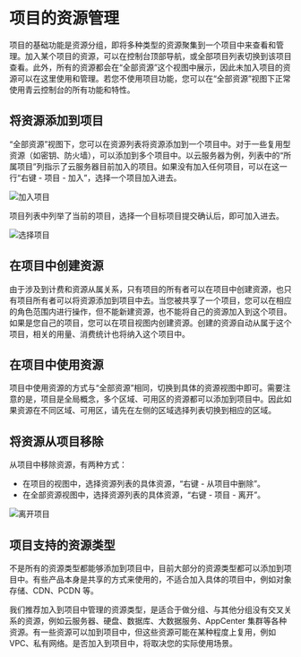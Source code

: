---
---

# 项目的资源管理

项目的基础功能是资源分组，即将多种类型的资源聚集到一个项目中来查看和管理。加入某个项目的资源，可以在控制台顶部导航，或全部项目列表切换到该项目查看。此外，所有的资源都会在“全部资源”这个视图中展示，因此未加入项目的资源可以在这里使用和管理。若您不使用项目功能，您可以在“全部资源”视图下正常使用青云控制台的所有功能和特性。

## 将资源添加到项目

“全部资源”视图下，您可以在资源列表将资源添加到一个项目中。对于一些复用型资源（如密钥、防火墙），可以添加到多个项目中。以云服务器为例，列表中的“所属项目”列指示了云服务器目前加入的项目。如果没有加入任何项目，可以在这一行“右键 - 项目 - 加入”，选择一个项目加入进去。

![加入项目](../_images/instance-join-project.png)

项目列表中列举了当前的项目，选择一个目标项目提交确认后，即可加入进去。

![选择项目](../_images/select-project.png)

## 在项目中创建资源

由于涉及到计费和资源从属关系，只有项目的所有者可以在项目中创建资源，也只有项目所有者可以将资源添加到项目中去。当您被共享了一个项目，您可以在相应的角色范围内进行操作，但不能新建资源，也不能将自己的资源加入到这个项目。如果是您自己的项目，您可以在项目视图内创建资源。创建的资源自动从属于这个项目，相关的用量、消费统计也将纳入这个项目中。

## 在项目中使用资源

项目中使用资源的方式与“全部资源”相同，切换到具体的资源视图中即可。需要注意的是，项目是全局概念，多个区域、可用区的资源都可以添加到项目中。因此如果资源在不同区域、可用区，请先在左侧的区域选择列表切换到相应的区域。

## 将资源从项目移除

从项目中移除资源，有两种方式：

- 在项目的视图中，选择资源列表的具体资源，“右键 - 从项目中删除”。
- 在全部资源视图中，选择资源列表的具体资源，“右键 - 项目 - 离开”。

![离开项目](../_images/leave-project.png)

## 项目支持的资源类型

不是所有的资源类型都能够添加到项目中，目前大部分的资源类型都可以添加到项目中。有些产品本身是共享的方式来使用的，不适合加入具体的项目中，例如对象存储、CDN、PCDN 等。

我们推荐加入到项目中管理的资源类型，是适合于做分组、与其他分组没有交叉关系的资源，例如云服务器、硬盘、数据库、大数据服务、AppCenter 集群等各种资源。有一些资源可以加到项目中，但这些资源可能在某种程度上复用，例如 VPC、私有网络。是否加入到项目中，将取决您的实际使用场景。
